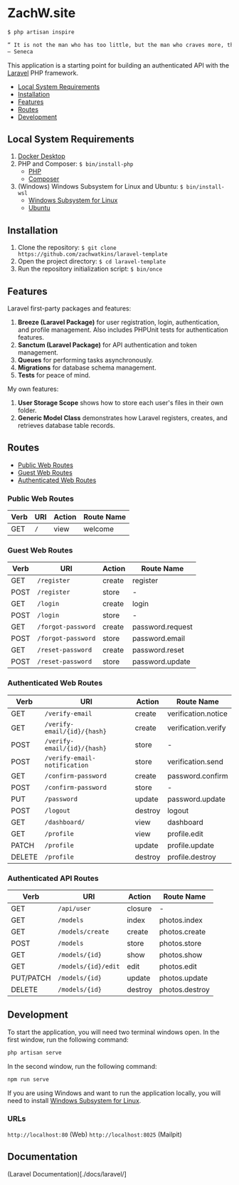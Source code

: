 # ZachW.site

```bash
$ php artisan inspire

“ It is not the man who has too little, but the man who craves more, that is poor. ”
— Seneca

```

This application is a starting point for building an authenticated API with the [Laravel](https://laravel.com/) PHP framework.

- [Local System Requirements](#system-requirements)
- [Installation](#installation)
- [Features](#features)
- [Routes](#routes)
- [Development](#development)

## Local System Requirements

1. [Docker Desktop](https://www.docker.com/products/docker-desktop)
2. PHP and Composer: `$ bin/install-php`
   - [PHP](https://www.php.net/downloads.php)  
   - [Composer](https://getcomposer.org/download/)  
3. (Windows) Windows Subsystem for Linux and Ubuntu: `$ bin/install-wsl`
   - [Windows Subsystem for Linux](https://learn.microsoft.com/en-us/windows/wsl/install)  
   - [Ubuntu](https://www.microsoft.com/en-us/p/ubuntu/9nblggh4msv6?activetab=pivot:overviewtab)  

## Installation

1. Clone the repository: `$ git clone https://github.com/zachwatkins/laravel-template`
2. Open the project directory: `$ cd laravel-template`
3. Run the repository initialization script: `$ bin/once`

## Features

Laravel first-party packages and features:

1. __Breeze (Laravel Package)__ for user registration, login, authentication, and profile management. Also includes PHPUnit tests for authentication features.
2. __Sanctum (Laravel Package)__ for API authentication and token management.
4. __Queues__ for performing tasks asynchronously.
5. __Migrations__ for database schema management.
6. __Tests__ for peace of mind.

My own features:

1. __User Storage Scope__ shows how to store each user's files in their own folder.
2. __Generic Model Class__ demonstrates how Laravel registers, creates, and retrieves database table records.

## Routes

- [Public Web Routes](#public-web-routes)
- [Guest Web Routes](#guest-web-routes)
- [Authenticated Web Routes](#authenticated-web-routes)

### Public Web Routes

| Verb | URI | Action | Route Name |
| ---- | --- | ------ | ---------- |
| GET  | `/` | view   | welcome    |

### Guest Web Routes

| Verb      | URI                | Action  | Route Name |
| --------- | ------------------ | ------- | ---------- |
| GET       | `/register`        | create  | register   |
| POST      | `/register`        | store   | -          |
| GET       | `/login`           | create  | login      |
| POST      | `/login`           | store   | -          |
| GET       | `/forgot-password` | create  | password.request |
| POST      | `/forgot-password` | store   | password.email   |
| GET       | `/reset-password`  | create  | password.reset   |
| POST      | `/reset-password`  | store   | password.update  |

### Authenticated Web Routes

| Verb      | URI                          | Action  | Route Name |
| --------- | ---------------------------- | ------- | ---------- |
| GET       | `/verify-email`              | create  | verification.notice |
| GET       | `/verify-email/{id}/{hash}`  | create  | verification.verify |
| POST      | `/verify-email/{id}/{hash}`  | store   | - |
| POST      | `/verify-email-notification` | store   | verification.send |
| GET       | `/confirm-password`          | create  | password.confirm |
| POST      | `/confirm-password`          | store   | - |
| PUT       | `/password`                  | update  | password.update |
| POST      | `/logout`                    | destroy | logout |
| GET       | `/dashboard/`                | view    | dashboard |
| GET       | `/profile`                   | view    | profile.edit |
| PATCH     | `/profile`                   | update  | profile.update |
| DELETE    | `/profile`                   | destroy | profile.destroy |

### Authenticated API Routes

| Verb      | URI                 | Action  | Route Name |
| --------- | ------------------- | ------- | ---------- |
| GET       | `/api/user`         | closure | - |
| GET       | `/models`           | index   | photos.index |
| GET       | `/models/create`    | create  | photos.create |
| POST      | `/models`           | store   | photos.store |
| GET       | `/models/{id}`      | show    | photos.show |
| GET       | `/models/{id}/edit` | edit    | photos.edit |
| PUT/PATCH | `/models/{id}`      | update  | photos.update |
| DELETE    | `/models/{id}`      | destroy | photos.destroy

## Development

To start the application, you will need two terminal windows open. In the first window, run the following command:

```bash
php artisan serve
```

In the second window, run the following command:

```bash
npm run serve
```

If you are using Windows and want to run the application locally, you will need to install [Windows Subsystem for Linux](https://docs.microsoft.com/en-us/windows/wsl/install-win10).

### URLs

`http://localhost:80` (Web)
`http://localhost:8025` (Mailpit)

## Documentation

(Laravel Documentation)[./docs/laravel/]
